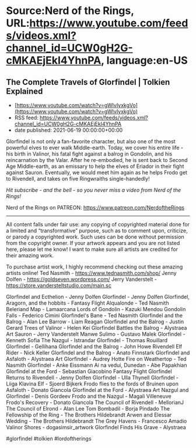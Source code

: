 # Source:Nerd of the Rings, URL:https://www.youtube.com/feeds/videos.xml?channel_id=UCW0gH2G-cMKAEjEkI4YhnPA, language:en-US

## The Complete Travels of Glorfindel | Tolkien Explained
 - [https://www.youtube.com/watch?v=gWlvIyxkgVo](https://www.youtube.com/watch?v=gWlvIyxkgVo)
 - RSS feed: https://www.youtube.com/feeds/videos.xml?channel_id=UCW0gH2G-cMKAEjEkI4YhnPA
 - date published: 2021-06-19 00:00:00+00:00

Glorfindel is not only a fan-favorite character, but also one of the most powerful elves to ever walk Middle-earth.  Today, we cover his entire life - his birth in Valinor, his fatal fight against a balrog in Gondolin, and his reincarnation by the Valar.  After he re-embodied, he is sent back to Second Age Middle-earth, as an emissary to help the elves of Eriador in their fight against Sauron.  Eventually, we would meet him again as he helps Frodo get to Rivendell, and takes on five Ringwraiths single-handedly!


*Hit subscribe - and the bell - so you never miss a video from Nerd of the Rings!*  

Nerd of the Rings on PATREON: https://www.patreon.com/NerdoftheRings

-------------- 
All content falls under fair use: any copying of copyrighted material done for a limited and “transformative” purpose, such as to comment upon, criticize, or parody a copyrighted work. Such uses can be done without permission from the copyright owner.   If your artwork appears and you are not listed here, please let me know! I want to make sure all artists are credited for their amazing work.

To purchase artist work, I highly recommend checking out these amazing artists online!
Ted Nasmith - https://www.tednasmith.com/shop/
Jenny Dolfen - https://goldseven.wordpress.com/
Jerry Vanderstelt - https://store.vandersteltstudio.com/main.sc

Glorfindel and Ecthelion - Jenny Dolfen
Glorfindel - Jenny Dolfen
Glorfindel, Aragorn, and the hobbits - Fantasy Flight
Alqualonde - Ted Nasmith
Beleriand Map - Lamaarcana
Lords of Gondolin - Kazuki Mendou
Gondolin Falls - Federico Cimini
Glorfindel's Bane - Ted Nasmith
Glorfindel and the Balrog - Alan Lee
Barrow - Liam Reagan
Glorfindel and the Balrog  - Justin Gerard
Trees of Valinor - Helen Kei
Glorfindel Battles the Balrog - Alystraea Art
Sauron - Jerry Vanderstelt
Manwe Sulimo - Gustavo Malek
Glorfindel - Kenneth Sofia
The Nazgul - Istrandar
Glorfindel - Thomas Rouillard
Glorfindel - Gellihana
Glorfindel and the Balrog - John Howe
Rivendell Elf Rider - Nick Keller
Glorfindel and the Balrog - Anato Finnstark
Glorfindel and Asfaloth - Alystraea Art
Glorfindel - Audrey Hotte
Fire on Weathertop - Ted Nasmith
Glorfindel - Anke Eissmann
Ai na vedui, Dunedan - Abe Papakhian
Glorfindel at the Ford - Sebastian Giacobino Fantasy Flight
Glorfindel Returns to Rivendell - Jenny Dolfen
Glorfindel - Ulla Thynell
Glorfindel - Liiga Klavina
Elf - Sjoerd Bijkerk
Frodo flies to the fords of Bruinen upon Asfaloth - Donato Giancola
Glorfindel at the Ford - Alystraea Art
Nazgul and Glorfindel - Denis Gordeev
Frodo and the Nazgul - Magali Villeneuve
Frodo's Recovery - Donato Giancola
The Council of Rivendell - MellorianJ
The Council of Elrond - Alan Lee
Tom Bombadil - Borja Pindado
The Fellowship of the Ring - The Brothers Hildebrandt
Arwen and Elessar Wedding - The Brothers Hildebrandt
The Grey Havens - Francesco Amadio
Valinor Shores - dogasimsir_artwork
Glorfindel Finds His Grave - Alystraea

#glorfindel #tolkien #lordoftherings

